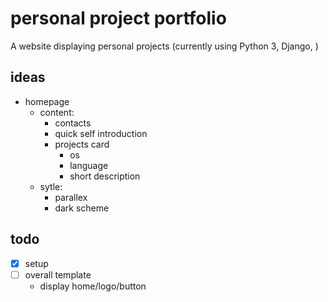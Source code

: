 # personal project portfolio
A website displaying personal projects (currently using Python 3, Django, )

## ideas
 - homepage
    - content:
        - contacts
        - quick self introduction
        - projects card
            - os
            - language
            - short description
    - sytle:
        - parallex
        - dark scheme

## todo
 - [x] setup
 - [ ] overall template
    - display home/logo/button
